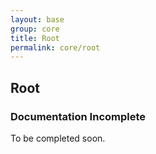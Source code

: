 ```yaml
---
layout: base
group: core
title: Root
permalink: core/root
---
```


## Root

<div class="note note--subtle note--large">
    <h3 class="note__headline">Documentation Incomplete</h3>
    <div class="note__body">
        <p>To be completed soon.</p>
    </div>
</div>